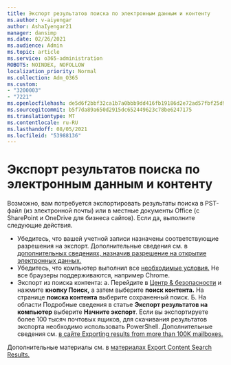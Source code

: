 ```yaml
---
title: Экспорт результатов поиска по электронным данным и контенту
ms.author: v-aiyengar
author: AshaIyengar21
manager: dansimp
ms.date: 02/26/2021
ms.audience: Admin
ms.topic: article
ms.service: o365-administration
ROBOTS: NOINDEX, NOFOLLOW
localization_priority: Normal
ms.collection: Adm_O365
ms.custom:
- "3200003"
- "7221"
ms.openlocfilehash: de5d6f2bbf32ca1b7a0bbb9dd416fb19186d2e72ad57fbf25d9b55bd733fdc21
ms.sourcegitcommit: b5f7da89a650d2915dc652449623c78be6247175
ms.translationtype: MT
ms.contentlocale: ru-RU
ms.lasthandoff: 08/05/2021
ms.locfileid: "53988136"
---
```

# <a name="export-ediscoverycontent-search-results"></a>Экспорт результатов поиска по электронным данным и контенту

Возможно, вам потребуется экспортировать результаты поиска в PST-файл (из электронной почты) или в местные документы Office (с SharePoint и OneDrive для бизнеса сайтов). Если да, выполните следующие действия.

- Убедитесь, что вашей учетной записи назначены соответствующие разрешения на экспорт. Дополнительные сведения см. в [дополнительных сведениях, назначив разрешение на открытие электронных данных.](https://go.microsoft.com/fwlink/?linkid=2102406)
- Убедитесь, что компьютер выполнил все [необходимые условия.](https://docs.microsoft.com/office365/securitycompliance/export-search-results#before-you-begin) Не все браузеры поддерживаются, например Chrome.
- Экспорт из поиска контента: a. Перейдите в [Центр & безопасности](https://protection.office.com/contentsearch) и нажмите **кнопку Поиск,** а затем выберите **поиск контента.** На странице **поиска контента** выберите сохраненный поиск.
    Б. На области Подробные сведения в статье **Экспорт результатов на компьютер** выберите **Начните экспорт**. Если вы экспортируете более 100 тысяч почтовых ящиков, для скачивания результатов экспорта необходимо использовать PowerShell. Дополнительные сведения см. [в сайте Exporting results from more than 100K mailboxes.](https://go.microsoft.com/fwlink/?linkid=2143861)

Дополнительные материалы см. в [материалах Export Content Search Results.](https://go.microsoft.com/fwlink/?linkid=2102118)